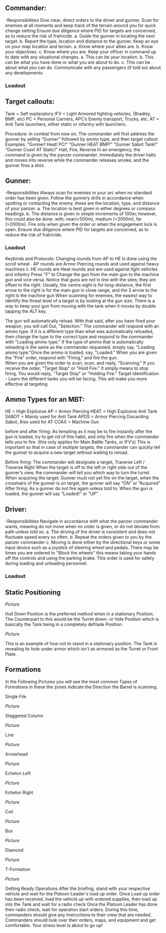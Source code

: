 ## Commander:
-Responsibilities
Give clear, direct orders to the driver and gunner.
Scan for enemies at all moments and keep track of the terrain around you for quick change setting
 Ensure due diligence where PID for targets are concerned, as to reduce the risk of fratricide. 
 	a. Guide the gunner in locating the next target. 
b. Report the type, location and distance to the gunner. 
Keep an eye on your map location and terrain. 
a. Know where your allies are. 
b. Know your objectives.
c. Know where you are. 
Keep your officer in command up to date with any situational changes. 
a. This can be your location. 
b. This can be what you have done or what you are about to do. 
c. This can be about what you can do. 
Communicate with any passengers (if told so) about any developments.

### Loadout 



## Target callouts: 
Tank = Self explanatory 
IFV = Light Armored fighting vehicles, (Bradley, BMP, etc) 
PC = Personal Carriers, APC’s Enemy transport, Trucks, etc. 
AT = Anti Tank launchers, either static or infantry with launchers. 

Procedure: 
In combat from now on. The commander will first address the gunner by yelling “Gunner” followed by ammo type, and then target callout
Examples: 
“Gunner! Heat! PC!” “Gunner HEAT BMP!” “Gunner Sabot Tank!” “Gunner Coax! AT Static!” 
Halt, Fire, Reverse
In an emergency, the command is given by the panzer commander. Immediately the driver halts and moves into reverse while the commander releases smoke, and the gunner fires a shot. 


## Gunner:
-Responsibilities
Always scan for enemies in your arc when no standard order has been given. 
Follow the gunnery drills in accordance when spotting or contacting the enemy, these are the location, type, and distance of your panzer. 
a. The location is best given in either degrees or compass headings. 
b. The distance is given in simple increments of 100m; however, this could also be done. with; near(<500m), medium (<2000m), far (>2000m). 
Fire only when given the order or when the engagement lock is open. 
Ensure due diligence where PID for targets are concerned, as to reduce the risk of fratricide.

### Loadout


Keybinds and Protocols:
Changing rounds from AP to HE Is done using the scroll wheel . AP rounds are Armor Piercing rounds and used against heavy machines ii. HE rounds are Heat rounds and are used against lIght vehicles and infantry 
Press "F" to Change the gun from the main gun to the machine gun and vice versa. 
Notice that guns are not in line with the sites; they are offset to the right. Usually, the centre sight is for long-distance, the first arrow to the right is for the main gun in close range, and the 3 arrow to the right is the machine gun
When scanning for enemies, the easiest way to identify the threat level of a target is by looking at the gun size. 
There is a way to keep your gun from moving with the tank when it moves by double tapping the ALT key.

The gun will automatically reload. With that said, after you have fired your weapon, you will call Out, "Selection." The commander will respond with an ammo type. If it is a different type than what was automatically reloaded, then change the type to the correct type and respond to the commander with "Loading ammo type." If the type of ammo that is automatically reloading is the same as the commander requested, simply say, "Loading ammo type."Once the ammo is loaded, say, "Loaded."
When you are given the "Fire" order, respond with "Firing," and fire the gun.  
When you are given the order to scan, scan, and reply, "Scanning." 
If you receive the order, "Target Stop" or "Hold Fire." It simply means to stop firing. You would reply, "Target Stop" or "Holding Fire." 
Target identification - Learn the different tanks you will be facing. This will make you more effective at targeting 




## Ammo Types for an MBT:
HE = High Explosive
AP = Armor Piercing
HEAT = High Explosive Anti Tank 
SABOT = Mainly used for Anti Tank
APDS = Armor Piercing Discarding Sabot, Also used for AT 
COAX = Machine Gun 



before and after firing:
As tempting as it may be to fire instantly after the gun is loaded, try to get rid of this habit, and only fire when the commander tells you to fire. (this only applies for Main Battle Tanks, or IFV’s) 
This is important so that in case of multiple targets, the commander can quickly tell the gunner to acquire a new target without waiting to reload.

Before firing:
The commander will designate a target, 
Traverse Left / Traverse Right 
When the target is off to the left or right side out of the gunner’s view, the commander will tell you which way to turn the turret. 
When acquiring the target: 
Gunner must not yet fire on the target, when the crosshairs of the gunner is on target, the gunner will say “ON” or “Acquired” 
After firing: 
As a gunner do not fire again unless told to. When the gun is loaded, the gunner will say “Loaded!” or “UP” 






## Driver:
-Responsibilities
Navigate in accordance with what the panzer commander wants, meaning do not move when no order is given, or do not deviate from path unless told so. 
a. The driving of the driver is consistent and does not fluctuate speed every so often. 
b. Repeat the orders given to you by the panzer commander
c. Moving is done either by the directional keys or some input device such as a joystick of steering wheel and pedals. There may be times you are ordered to "Block the wheels" this means taking your hands off the controls and using the parking brake. This order is used for safety during loading and unloading personnel. 

### Loadout


## Static Positioning

*Picture*

Hull Down Position is the preferred method when in a stationary Position.
The Counterpart to this would be the Turret down- or hide Position which is basically the Tank being in a completely defilade Position.

*Picture*

This is an example of how not to stand in a stationary position.
The Tank is revealing its hole under armor which isn't as armored as the Turret or Front Plate.



## Formations
In the Following Pictures you will see the most common Types of Formations in these the zones indicate the Direction the Barrel is scanning.


Single File

*Picture*

Staggered Column

*Picture*

Line

*Picture*

Arrowhead

*Picture*

Echelon Left

*Picture*

Echelon Right

*Picture*

Coil

*Picture*

Box

*Picture*

Diamond

*Picture*

T-Formation

*Picture*

Getting Ready Operations
After the briefing, stand with your respective vehicle and wait for the Platoon Leader's load up order.
Once Load up order has been received, load the vehicle up with ordered supplies, then load up into the Tank and wait for a radio check 
Once the Platoon Leader has done their radio check, wait for operation start orders.
During this time, commanders should give any Instructions to their crew that are needed.
Commanders should look over their orders, maps, and equipment and get comfortable. Your stress level is about to go up! 
